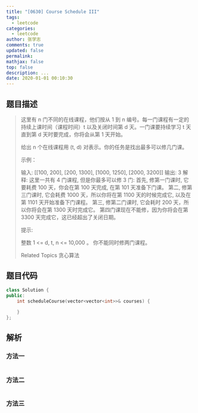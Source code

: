```yaml
---
title: "[0630] Course Schedule III"
tags:
  - leetcode
categories:
  - leetcode
author: 张学志
comments: true
updated: false
permalink:
mathjax: false
top: false
description: ...
date: 2020-01-01 00:10:30
---
```


## 题目描述

> 这里有 n 门不同的在线课程，他们按从 1 到 n 编号。每一门课程有一定的持续上课时间（课程时间）t 以及关闭时间第 d 天。一门课要持续学习 t 天直到第 d 天时要完成，你将会从第 1 天开始。 
> 
> 给出 n 个在线课程用 (t, d) 对表示。你的任务是找出最多可以修几门课。 
> 
> 
> 
> 示例： 
> 
> 
> 输入: [[100, 200], [200, 1300], [1000, 1250], [2000, 3200]]
> 输出: 3
> 解释: 
> 这里一共有 4 门课程, 但是你最多可以修 3 门:
> 首先, 修第一门课时, 它要耗费 100 天，你会在第 100 天完成, 在第 101 天准备下门课。
> 第二, 修第三门课时, 它会耗费 1000 天，所以你将在第 1100 天的时候完成它, 以及在第 1101 天开始准备下门课程。
> 第三, 修第二门课时, 它会耗时 200 天，所以你将会在第 1300 天时完成它。
> 第四门课现在不能修，因为你将会在第 3300 天完成它，这已经超出了关闭日期。 
> 
> 
> 
> 提示: 
> 
> 
> 整数 1 <= d, t, n <= 10,000 。 
> 你不能同时修两门课程。 
> 
> 
> 
> Related Topics 贪心算法

## 题目代码

```cpp
class Solution {
public:
    int scheduleCourse(vector<vector<int>>& courses) {
        
    }
};
```

## 解析

### 方法一

```cpp

```

### 方法二

```cpp

```

### 方法三

```cpp

```


